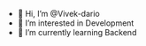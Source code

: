 - 👋 Hi, I’m @Vivek-dario
- 👀 I’m interested in Development
- 🌱 I’m currently learning Backend
<!---
Vivek-dario/Vivek-dario is a ✨ special ✨ repository because its `README.md` (this file) appears on your GitHub profile.
You can click the Preview link to take a look at your changes.
--->
